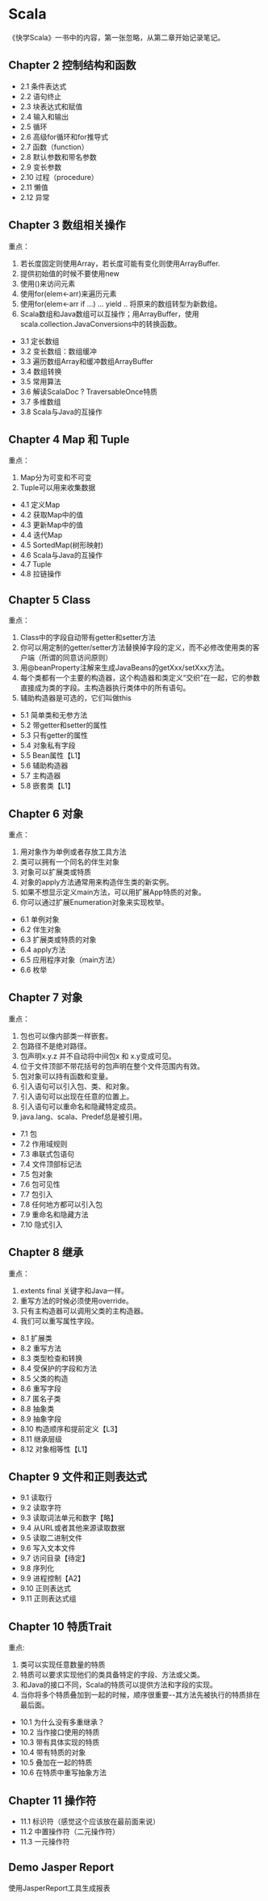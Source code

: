 # Scala

《快学Scala》一书中的内容，第一张忽略，从第二章开始记录笔记。

## Chapter 2 控制结构和函数

- 2.1 条件表达式
- 2.2 语句终止
- 2.3 块表达式和赋值
- 2.4 输入和输出
- 2.5 循环
- 2.6 高级for循环和for推导式
- 2.7 函数（function）
- 2.8 默认参数和带名参数
- 2.9 变长参数
- 2.10 过程（procedure）
- 2.11 懒值
- 2.12 异常

## Chapter 3 数组相关操作

重点：
1. 若长度固定则使用Array，若长度可能有变化则使用ArrayBuffer.
2. 提供初始值的时候不要使用new
3. 使用()来访问元素
4. 使用for(elem<-arr)来遍历元素
5. 使用for(elem<-arr if ...) ... yield .. 将原来的数组转型为新数组。
6. Scala数组和Java数组可以互操作；用ArrayBuffer，使用scala.collection.JavaConversions中的转换函数。

- 3.1 定长数组
- 3.2 变长数组：数组缓冲
- 3.3 遍历数组Array和缓冲数组ArrayBuffer
- 3.4 数组转换
- 3.5 常用算法
- 3.6 解读ScalaDoc ? TraversableOnce特质
- 3.7 多维数组
- 3.8 Scala与Java的互操作

## Chapter 4 Map 和 Tuple

重点：
1. Map分为可变和不可变
2. Tuple可以用来收集数据

- 4.1 定义Map
- 4.2 获取Map中的值
- 4.3 更新Map中的值
- 4.4 迭代Map
- 4.5 SortedMap(树形映射)
- 4.6 Scala与Java的互操作
- 4.7 Tuple
- 4.8 拉链操作

## Chapter 5 Class

重点：
1. Class中的字段自动带有getter和setter方法
2. 你可以用定制的getter/setter方法替换掉字段的定义，而不必修改使用类的客户端（所谓的同意访问原则）
3. 用@beanProperty注解来生成JavaBeans的getXxx/setXxx方法。
4. 每个类都有一个主要的构造器，这个构造器和类定义“交织”在一起，它的参数直接成为类的字段。主构造器执行类体中的所有语句。
5. 辅助构造器是可选的，它们叫做this

- 5.1 简单类和无参方法
- 5.2 带getter和setter的属性
- 5.3 只有getter的属性
- 5.4 对象私有字段
- 5.5 Bean属性【L1】
- 5.6 辅助构造器
- 5.7 主构造器
- 5.8 嵌套类【L1】

## Chapter 6 对象

重点：
1. 用对象作为单例或者存放工具方法
2. 类可以拥有一个同名的伴生对象
3. 对象可以扩展类或特质
4. 对象的apply方法通常用来构造伴生类的新实例。
5. 如果不想显示定义main方法，可以用扩展App特质的对象。
6. 你可以通过扩展Enumeration对象来实现枚举。

- 6.1 单例对象
- 6.2 伴生对象
- 6.3 扩展类或特质的对象
- 6.4 apply方法
- 6.5 应用程序对象（main方法）
- 6.6 枚举

## Chapter 7 对象

重点：
1. 包也可以像内部类一样嵌套。
2. 包路径不是绝对路径。
3. 包声明x.y.z 并不自动将中间包x 和 x.y变成可见。
4. 位于文件顶部不带花括号的包声明在整个文件范围内有效。
5. 包对象可以持有函数和变量。
6. 引入语句可以引入包、类、和对象。
7. 引入语句可以出现在任意的位置上。
8. 引入语句可以重命名和隐藏特定成员。
9. java.lang、scala、Predef总是被引用。

- 7.1 包
- 7.2 作用域规则
- 7.3 串联式包语句
- 7.4 文件顶部标记法
- 7.5 包对象
- 7.6 包可见性
- 7.7 包引入
- 7.8 任何地方都可以引入包
- 7.9 重命名和隐藏方法
- 7.10 隐式引入

## Chapter 8 继承

重点：
1. extents final 关键字和Java一样。
2. 重写方法的时候必须使用override。
3. 只有主构造器可以调用父类的主构造器。
4. 我们可以重写属性字段。

- 8.1 扩展类
- 8.2 重写方法
- 8.3 类型检查和转换
- 8.4 受保护的字段和方法
- 8.5 父类的构造
- 8.6 重写字段 
- 8.7 匿名子类
- 8.8 抽象类
- 8.9 抽象字段
- 8.10 构造顺序和提前定义【L3】
- 8.11 继承层级
- 8.12 对象相等性【L1】

## Chapter 9 文件和正则表达式

- 9.1 读取行
- 9.2 读取字符
- 9.3 读取词法单元和数字【略】
- 9.4 从URL或者其他来源读取数据
- 9.5 读取二进制文件
- 9.6 写入文本文件
- 9.7 访问目录【待定】
- 9.8 序列化
- 9.9 进程控制【A2】
- 9.10 正则表达式
- 9.11 正则表达式组

## Chapter 10 特质Trait

重点:
1. 类可以实现任意数量的特质
2. 特质可以要求实现他们的类具备特定的字段、方法或父类。
3. 和Java的接口不同，Scala的特质可以提供方法和字段的实现。
4. 当你将多个特质叠加到一起的时候，顺序很重要--其方法先被执行的特质排在最后面。

- 10.1 为什么没有多重继承？
- 10.2 当作接口使用的特质
- 10.3 带有具体实现的特质
- 10.4 带有特质的对象
- 10.5 叠加在一起的特质
- 10.6 在特质中重写抽象方法

## Chapter 11 操作符

- 11.1 标识符（感觉这个应该放在最前面来说）
- 11.2 中置操作符（二元操作符）
- 11.3 一元操作符

## Demo Jasper Report

使用JasperReport工具生成报表


